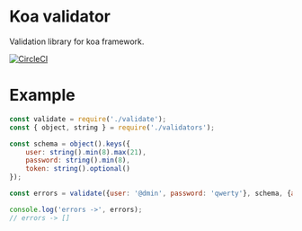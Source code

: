 # Koa validator

Validation library for koa framework.

[![CircleCI](https://circleci.com/gh/belichuk/koa-validator/tree/master.svg?style=shield&circle-token=15749c4d720644479936ed793d757fdb6e14dac9)](https://circleci.com/gh/belichuk/koa-validator/tree/master)

# Example

```javascript
const validate = require('./validate');
const { object, string } = require('./validators');

const schema = object().keys({
    user: string().min(8).max(21),
    password: string().min(8),
    token: string().optional()
});

const errors = validate({user: '@dmin', password: 'qwerty'}, schema, {abortEarly: false});

console.log('errors ->', errors);
// errors -> []
```